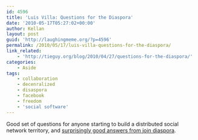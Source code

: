 ```yaml
---
id: 4596
title: 'Luis Villa: Questions for the Diaspora'
date: '2010-05-17T05:27:02+00:00'
author: Kellan
layout: post
guid: 'http://laughingmeme.org/?p=4596'
permalink: /2010/05/17/luis-villa-questions-for-the-diaspora/
link_related:
    - 'http://tieguy.org/blog/2010/04/27/questions-for-the-diaspora/'
categories:
    - Aside
tags:
    - collaboration
    - decenralized
    - disaspora
    - facebook
    - freedom
    - 'social software'
---
```


Good set of questions for anyone starting to build a distributed social network territory, and [surprisingly good answers from join diaspora](http://www.joindiaspora.com/2010/04/30/a-response-to-mr-villa.html).